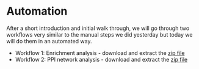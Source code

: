 # Automation 

After a short introduction and initial walk through, we will go through two workflows very similar to the manual steps we did yesterday but today we will do them in an automated way.

* Workflow 1: Enrichment analysis - download and extract the [zip file](https://drive.google.com/file/d/1daX_lk70mIYHfeX0UsQRZvKHyoHC51yU/view?usp=sharing)
* Workflow 2: PPI network analysis - download and extract the [zip file](https://drive.google.com/file/d/1WlnoyjSO4fUrE-YanaCWLF_qGquocAQR/view?usp=sharing)
